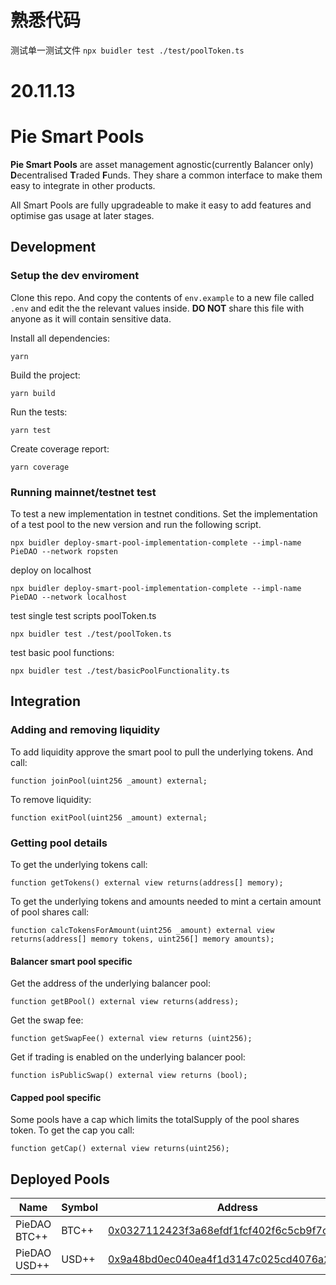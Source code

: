 # 熟悉代码

测试单一测试文件
`npx buidler test ./test/poolToken.ts`


# 20.11.13
# Pie Smart Pools

**Pie Smart Pools** are asset management agnostic(currently Balancer only) **D**ecentralised **T**raded **F**unds. They share a common interface to make them easy to integrate in other products.

All Smart Pools are fully upgradeable to make it easy to add features and optimise gas usage at later stages.

## Development

### Setup the dev enviroment

Clone this repo. And copy the contents of ``env.example`` to a new file called ``.env`` and edit the the relevant values inside. **DO NOT** share this file with anyone as it will contain sensitive data.

Install all dependencies: 
```
yarn
```
Build the project:
```
yarn build
```
Run the tests:
```
yarn test
```
Create coverage report:
```
yarn coverage
```

### Running mainnet/testnet test

To test a new implementation in testnet conditions. Set the implementation of a test pool to the new version and run the following script.

```
npx buidler deploy-smart-pool-implementation-complete --impl-name PieDAO --network ropsten
```

deploy on localhost

```
npx buidler deploy-smart-pool-implementation-complete --impl-name PieDAO --network localhost
```

test single test scripts poolToken.ts
```
npx buidler test ./test/poolToken.ts
```

test basic pool functions:
```
npx buidler test ./test/basicPoolFunctionality.ts
```

## Integration

### Adding and removing liquidity

To add liquidity approve the smart pool to pull the underlying tokens. And call:

```solidity
function joinPool(uint256 _amount) external;
```

To remove liquidity:

```solidity
function exitPool(uint256 _amount) external;
```

### Getting pool details

To get the underlying tokens call:

```solidity
function getTokens() external view returns(address[] memory);
```

To get the underlying tokens and amounts needed to mint a certain amount of pool shares call:

```solidity
function calcTokensForAmount(uint256 _amount) external view returns(address[] memory tokens, uint256[] memory amounts);
```

#### Balancer smart pool specific
Get the address of the underlying balancer pool:

```solidity
function getBPool() external view returns(address);
```

Get the swap fee:

```solidity
function getSwapFee() external view returns (uint256);
```

Get if trading is enabled on the underlying balancer pool:

```solidity
function isPublicSwap() external view returns (bool);
```


#### Capped pool specific
Some pools have a cap which limits the totalSupply of the pool shares token. To get the cap you call:

```solidity
function getCap() external view returns(uint256);
```

## Deployed Pools

| Name         | Symbol | Address                                                                                                                       | Type            |
|--------------|--------|-------------------------------------------------------------------------------------------------------------------------------|-----------------|
| PieDAO BTC++ | BTC++  | [0x0327112423f3a68efdf1fcf402f6c5cb9f7c33fd](https://etherscan.io/address/0x0327112423f3a68efdf1fcf402f6c5cb9f7c33fd) | Balancer Capped |
| PieDAO USD++ | USD++  | [0x9a48bd0ec040ea4f1d3147c025cd4076a2e71e3e](https://etherscan.io/address/0x9a48bd0ec040ea4f1d3147c025cd4076a2e71e3e) | Balancer Capped |
